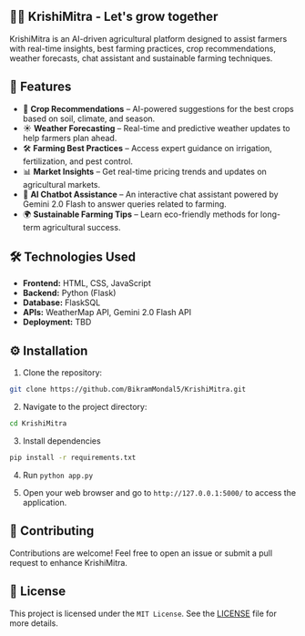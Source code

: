 ## 🌾🚜 KrishiMitra - Let's grow together 

KrishiMitra is an AI-driven agricultural platform designed to assist farmers with real-time insights, best farming practices, crop recommendations, weather forecasts, chat assistant and sustainable farming techniques.

## 🚀 Features
- 🌾 **Crop Recommendations** – AI-powered suggestions for the best crops based on soil, climate, and season.
- ☀️ **Weather Forecasting** – Real-time and predictive weather updates to help farmers plan ahead.
- 🛠 **Farming Best Practices** – Access expert guidance on irrigation, fertilization, and pest control.
- 📊 **Market Insights** – Get real-time pricing trends and updates on agricultural markets.
- 🤖 **AI Chatbot Assistance** – An interactive chat assistant powered by Gemini 2.0 Flash to answer queries related to farming.
- 🌍 **Sustainable Farming Tips** – Learn eco-friendly methods for long-term agricultural success.

## 🛠️ Technologies Used
- **Frontend:** HTML, CSS, JavaScript
- **Backend:** Python (Flask)
- **Database:** FlaskSQL
- **APIs:** WeatherMap API, Gemini 2.0 Flash API
- **Deployment:** TBD
## ⚙️ Installation

1. Clone the repository:
```bash
git clone https://github.com/BikramMondal5/KrishiMitra.git
```

2. Navigate to the project directory:
```bash
cd KrishiMitra
```

3. Install dependencies
```bash
pip install -r requirements.txt
```
   
4. Run `python app.py`

5. Open your web browser and go to `http://127.0.0.1:5000/` to access the application.


## 🤝 Contributing
Contributions are welcome! Feel free to open an issue or submit a pull request to enhance KrishiMitra.

## 📜 License
This project is licensed under the `MIT License`. See the [LICENSE](LICENSE) file for more details.
